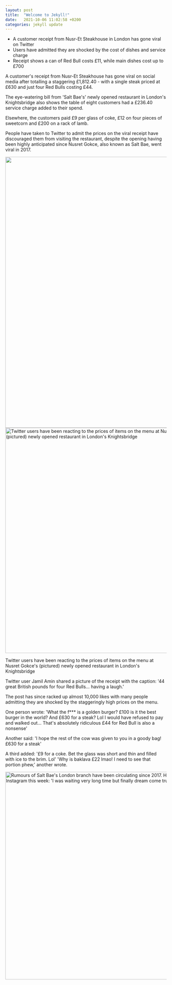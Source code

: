 ```yaml
---
layout: post
title:  "Welcome to Jekyll!"
date:   2021-10-06 11:02:58 +0200
categories: jekyll update
---
```


* A customer receipt from Nusr-Et Steakhouse in London has gone viral on Twitter
* Users have admitted they are shocked by the cost of dishes and service charge
* Receipt shows a can of Red Bull costs £11, while main dishes cost up to £700

A customer's receipt from Nusr-Et Steakhouse has gone viral on social media after totalling a staggering £1,812.40 - with a single steak priced at £630 and just four Red Bulls costing £44.

The eye-watering bill from 'Salt Bae's' newly opened restaurant in London's Knightsbridge also shows the table of eight customers had a £236.40 service charge added to their spend. 

Elsewhere, the customers paid £9 per glass of coke, £12 on four pieces of sweetcorn and £200 on a rack of lamb.

People have taken to Twitter to admit the prices on the viral receipt have discouraged them from visiting the restaurant, despite the opening having been highly anticipated since Nusret Gokce, also known as Salt Bae, went viral in 2017. 

<img id="i-5b8173a48e9c71b9" src="https://i.dailymail.co.uk/1s/2021/09/27/17/48458785-10033859-image-a-103_1632758424298.jpg" height="844" width="634" alt="" class="blkBorder img-share b-loaded" style="max-width:100%">

<img id="i-6e0c363c936b2d25" src="https://i.dailymail.co.uk/1s/2021/09/27/16/48458763-10033859-image-m-86_1632757877008.jpg" height="702" width="634" alt="Twitter users have been reacting to the prices of items on the menu at&nbsp;Nusret Gokce's (pictured) newly opened restaurant in London's Knightsbridge" class="blkBorder img-share b-loaded" style="max-width:100%">

Twitter users have been reacting to the prices of items on the menu at Nusret Gokce's (pictured) newly opened restaurant in London's Knightsbridge 

Twitter user Jamil Amin shared a picture of the receipt with the caption: '44 great British pounds for four Red Bulls… having a laugh.'

The post has since racked up almost 10,000 likes with many people admitting they are shocked by the staggeringly high prices on the menu.

One person wrote: 'What the f*** is a golden burger? £100 is it the best burger in the world? And £630 for a steak? Lol I would have refused to pay and walked out... That's absolutely ridiculous £44 for Red Bull is also a nonsense' 

Another said: 'I hope the rest of the cow was given to you in a goody bag! £630 for a steak' 

A third added: '£9 for a coke. Bet the glass was short and thin and filled with ice to the brim. Lol'  'Why is baklava £22 lmao! I need to see that portion phew,' another wrote.  

<img id="i-6b2a9e6294f57027" src="https://i.dailymail.co.uk/1s/2021/09/27/08/48441355-10031281-Rumours_of_Salt_Bae_s_London_branch_have_been_circulating_since_-a-22_1632729407221.jpg" height="647" width="634" alt="Rumours of Salt Bae's London branch have been circulating since 2017. He wrote on Instagram this week: 'I was waiting very long time but finally dream come true'" class="blkBorder img-share b-loaded" style="max-width:100%">